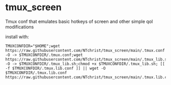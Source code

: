 # tmux_screen
Tmux conf that emulates basic hotkeys of screen and other simple qol modifications

install with:

```
TMUXCONFDIR="$HOME";wget https://raw.githubusercontent.com/NTchrist/tmux_screen/main/.tmux.conf -O -> $TMUXCONFDIR/.tmux.conf;wget https://raw.githubusercontent.com/NTchrist/tmux_screen/main/.tmux_lib.sh -O -> $TMUXCONFDIR/.tmux_lib.sh;chmod +x $TMUXCONFDIR/.tmux_lib.sh; [[ -f $TMUXCONFDIR/.tmux.lib.conf ]] || wget -O $TMUXCONFDIR/.tmux.lib.conf https://raw.githubusercontent.com/NTchrist/tmux_screen/main/.tmux.lib.conf
```
